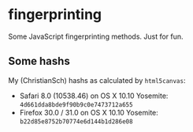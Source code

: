 fingerprinting
==============

Some JavaScript fingerprinting methods. Just for fun.

## Some hashs
My (ChristianSch) hashs as calculated by `html5canvas`:
* Safari 8.0 (10538.46) on OS X 10.10 Yosemite: `4d661dda8bde9f90b9c0e7473712a655`
* Firefox 30.0 / 31.0 on OS X 10.10 Yosemite: `b22d85e8752b70774e6d144b1d286e08`
